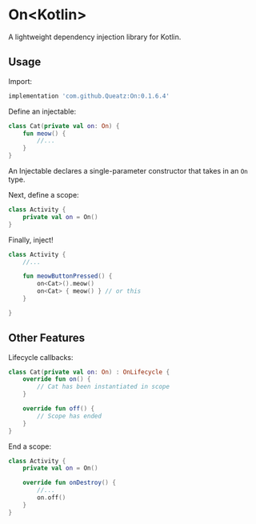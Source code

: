 On&lt;Kotlin&gt;
================

A lightweight dependency injection library for Kotlin.

Usage
-----

Import:

```groovy
implementation 'com.github.Queatz:On:0.1.6.4'
```

Define an injectable:

```kotlin
class Cat(private val on: On) {
    fun meow() {
        //...
    }
}
```

An Injectable declares a single-parameter constructor that takes in an `On` type.

Next, define a scope:

```kotlin
class Activity {
    private val on = On()
}
```

Finally, inject!

```kotlin
class Activity {
    //...

    fun meowButtonPressed() {
        on<Cat>().meow()
        on<Cat> { meow() } // or this
    }

}
```

Other Features
--------------

Lifecycle callbacks:

```kotlin
class Cat(private val on: On) : OnLifecycle {
    override fun on() {
        // Cat has been instantiated in scope
    }

    override fun off() {
        // Scope has ended
    }
}

```

End a scope:

```kotlin
class Activity {
    private val on = On()

    override fun onDestroy() {
        //...
        on.off()
    }
}
```
